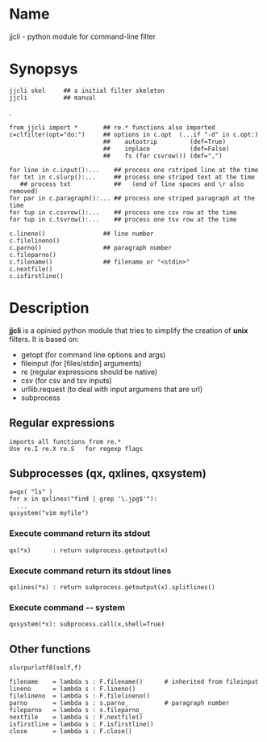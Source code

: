 # Name

 jjcli - python module for command-line filter

# Synopsys

    jjcli skel     ## a initial filter skeleton
    jjcli          ## manual

. 

    from jjcli import *       ## re.* functions also imported
    c=clfilter(opt="do:")     ## options in c.opt  (...if "-d" in c.opt:)
                              ##    autostrip         (def=True)
                              ##    inplace           (def=False) 
                              ##    fs (for csvrow()) (def=",")

    for line in c.input():...    ## process one rstriped line at the time
    for txt in c.slurp():...     ## process one striped text at the time
       ## process txt            ##   (end of line spaces and \r also removed)
    for par in c.paragraph():... ## process one striped paragraph at the time
    for tup in c.csvrow():...    ## process one csv row at the time
    for tup in c.tsvrow():...    ## process one tsv row at the time

    c.lineno()                ## line number
    c.filelineno()
    c.parno()                 ## paragraph number
    c.fileparno()
    c.filename()              ## filename or "<stdin>"
    c.nextfile()
    c.isfirstline()

# Description

__jjcli__ is a opinied python module that tries to simplify the creation of
__unix__ filters. It is based on:

- getopt  (for command line options and args)
- fileinput (for [files/stdin] arguments)
- re (regular expressions should be native)
- csv  (for csv and tsv inputs)
- urllib.request (to deal with input argumens that are url)
- subprocess 

## Regular expressions

    imports all functions from re.*
    Use re.I re.X re.S   for regexp flags

## Subprocesses   (qx, qxlines, qxsystem)

    a=qx( "ls" )
    for x in qxlines("find | grep '\.jpg$'"): 
      ...
    qxsystem("vim myfile")

### Execute command return its stdout
    qx(*x)      : return subprocess.getoutput(x)

### Execute command return its stdout lines
    qxlines(*x) : return subprocess.getoutput(x).splitlines()

### Execute command -- system
    qxsystem(*x): subprocess.call(x,shell=True)

## Other functions

    slurpurlutf8(self,f)

    filename    = lambda s : F.filename()      # inherited from fileinput
    lineno      = lambda s : F.lineno()
    filelineno  = lambda s : F.filelineno()
    parno       = lambda s : s.parno_          # paragraph number
    fileparno   = lambda s : s.fileparno_
    nextfile    = lambda s : F.nextfile()
    isfirstline = lambda s : F.isfirstline()
    close       = lambda s : F.close()

